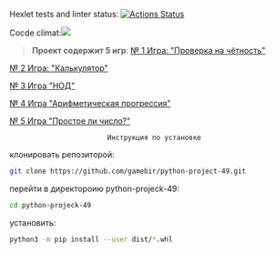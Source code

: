 Hexlet tests and linter status: [![Actions Status](https://github.com/gamebir/python-project-49/workflows/hexlet-check/badge.svg)](https://github.com/gamebir/python-project-49/actions)

 Cocde climat:<a href="https://codeclimate.com/github/gamebir/python-project-49/maintainability"><img
src="https://api.codeclimate.com/v1/badges/3e4e3068f6e9e0933acf/maintainability" /></a>

>__Проект содержит 5 игр__:
[№ 1 Игра: "Проверка на чётность"](https://asciinema.org/a/m5qqjlvXt8AQdJ1zezqifAGrf)

[№ 2 Игра: "Калькулятор"](https://asciinema.org/a/Q1qxAFdeVFLORccFL0dVWTHhf)

[№ 3 Игра "НОД"](https://asciinema.org/a/doV2201d3fJnQ4vOAbzTSXzXZ)

[№ 4 Игра "Арифметическая прогрессия"](https://asciinema.org/a/TCwrRWjFG7ZtvgwjiuM4SDPGL)

[№ 5 Игра "Простое ли число?"](https://asciinema.org/a/zfGnMTgdSzxq9IhHFoucF1i7M)

                            Инструкция по установке
клонировать репозиторой:

```bash
git clone https://github.com/gamebir/python-project-49.git
```

перейти в директороию python-projeck-49:

```bash
cd python-projeck-49 
```

установить:

```bash
python3 -m pip install --user dist/*.whl
```
